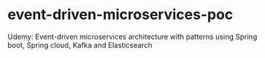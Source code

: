 # event-driven-microservices-poc
Udemy: Event-driven microservices architecture with patterns using Spring boot, Spring cloud, Kafka and Elasticsearch
